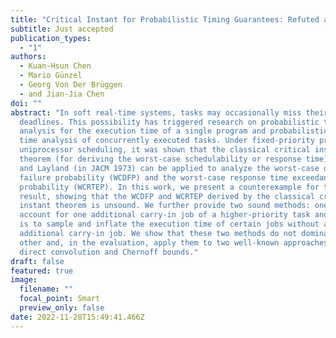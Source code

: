 ```yaml
---
title: "Critical Instant for Probabilistic Timing Guarantees: Refuted and Revisited"
subtitle: Just accepted
publication_types:
  - "1"
authors:
  - Kuan-Hsun Chen
  - Mario Günzel
  - Georg Von Der Brüggen
  - and Jian-Jia Chen
doi: ""
abstract: "In soft real-time systems, tasks may occasionally miss their
  deadlines. This possibility has triggered research on probabilistic timing
  analysis for the execution time of a single program and probabilistic response
  time analysis of concurrently executed tasks. Under fixed-priority preemptive
  uniprocessor scheduling, it was shown that the classical critical instant
  theorem (for deriving the worst-case schedulability or response time) by Liu
  and Layland (in JACM 1973) can be applied to analyze the worst-case deadline
  failure probability (WCDFP) and the worst-case response time exceedance
  probability (WCRTEP). In this work, we present a counterexample for this
  result, showing that the WCDFP and WCRTEP derived by the classical critical
  instant theorem is unsound. We further provide two sound methods: one is to
  account for one additional carry-in job of a higher-priority task and another
  is to sample and inflate the execution time of certain jobs without adding one
  additional carry-in job. We show that these two methods do not dominate each
  other and, in the evaluation, apply them to two well-known approaches based on
  direct convolution and Chernoff bounds."
draft: false
featured: true
image:
  filename: ""
  focal_point: Smart
  preview_only: false
date: 2022-11-28T15:49:41.466Z
---
```

